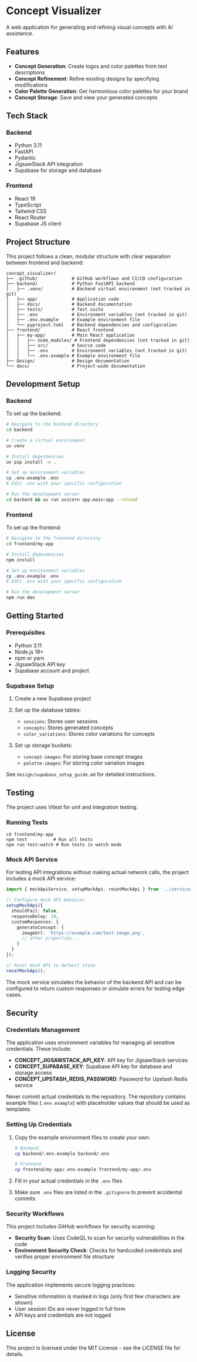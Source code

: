 # Concept Visualizer

A web application for generating and refining visual concepts with AI assistance. 

## Features

- **Concept Generation**: Create logos and color palettes from text descriptions
- **Concept Refinement**: Refine existing designs by specifying modifications
- **Color Palette Generation**: Get harmonious color palettes for your brand
- **Concept Storage**: Save and view your generated concepts

## Tech Stack

### Backend
- Python 3.11
- FastAPI 
- Pydantic
- JigsawStack API integration
- Supabase for storage and database

### Frontend
- React 19
- TypeScript
- Tailwind CSS
- React Router
- Supabase JS client

## Project Structure

This project follows a clean, modular structure with clear separation between frontend and backend:

```
concept_visualizer/
├── .github/             # GitHub workflows and CI/CD configuration
├── backend/             # Python FastAPI backend
│   ├── .venv/           # Backend virtual environment (not tracked in git)
│   ├── app/             # Application code 
│   ├── docs/            # Backend documentation
│   ├── tests/           # Test suite
│   ├── .env             # Environment variables (not tracked in git)
│   ├── .env.example     # Example environment file
│   └── pyproject.toml   # Backend dependencies and configuration
├── frontend/            # React frontend
│   ├── my-app/          # Main React application
│   │   ├── node_modules/ # Frontend dependencies (not tracked in git)
│   │   ├── src/         # Source code
│   │   ├── .env         # Environment variables (not tracked in git)
│   │   └── .env.example # Example environment file
├── Design/              # Design documentation
└── docs/                # Project-wide documentation
```

## Development Setup

### Backend

To set up the backend:

```bash
# Navigate to the backend directory
cd backend

# Create a virtual environment
uv venv

# Install dependencies
uv pip install -e .

# Set up environment variables
cp .env.example .env
# Edit .env with your specific configuration

# Run the development server
cd backend && uv run uvicorn app.main:app --reload
```

### Frontend

To set up the frontend:

```bash
# Navigate to the frontend directory
cd frontend/my-app

# Install dependencies
npm install

# Set up environment variables
cp .env.example .env
# Edit .env with your specific configuration

# Run the development server
npm run dev
```

## Getting Started

### Prerequisites

- Python 3.11
- Node.js 18+
- npm or yarn
- JigsawStack API key
- Supabase account and project

### Supabase Setup

1. Create a new Supabase project

2. Set up the database tables:
   - `sessions`: Stores user sessions
   - `concepts`: Stores generated concepts
   - `color_variations`: Stores color variations for concepts

3. Set up storage buckets:
   - `concept-images`: For storing base concept images
   - `palette-images`: For storing color variation images

See `design/supabase_setup_guide.md` for detailed instructions.

## Testing

The project uses Vitest for unit and integration testing.

### Running Tests

```
cd frontend/my-app
npm test          # Run all tests
npm run test:watch # Run tests in watch mode
```

### Mock API Service

For testing API integrations without making actual network calls, the project includes a mock API service:

```typescript
import { mockApiService, setupMockApi, resetMockApi } from '../services/mocks';

// Configure mock API behavior
setupMockApi({
  shouldFail: false,
  responseDelay: 10,
  customResponses: {
    generateConcept: {
      imageUrl: 'https://example.com/test-image.png',
      // other properties...
    }
  }
});

// Reset mock API to default state
resetMockApi();
```

The mock service simulates the behavior of the backend API and can be configured to return custom responses or simulate errors for testing edge cases.

## Security

### Credentials Management

The application uses environment variables for managing all sensitive credentials. These include:

- **CONCEPT_JIGSAWSTACK_API_KEY**: API key for JigsawStack services
- **CONCEPT_SUPABASE_KEY**: Supabase API key for database and storage access
- **CONCEPT_UPSTASH_REDIS_PASSWORD**: Password for Upstash Redis service

Never commit actual credentials to the repository. The repository contains example files (`.env.example`) with placeholder values that should be used as templates.

### Setting Up Credentials

1. Copy the example environment files to create your own:
   ```bash
   # Backend
   cp backend/.env.example backend/.env
   
   # Frontend
   cp frontend/my-app/.env.example frontend/my-app/.env
   ```

2. Fill in your actual credentials in the `.env` files

3. Make sure `.env` files are listed in the `.gitignore` to prevent accidental commits

### Security Workflows

This project includes GitHub workflows for security scanning:

- **Security Scan**: Uses CodeQL to scan for security vulnerabilities in the code
- **Environment Security Check**: Checks for hardcoded credentials and verifies proper environment file structure

### Logging Security

The application implements secure logging practices:

- Sensitive information is masked in logs (only first few characters are shown)
- User session IDs are never logged in full form
- API keys and credentials are not logged

## License

This project is licensed under the MIT License - see the LICENSE file for details. 